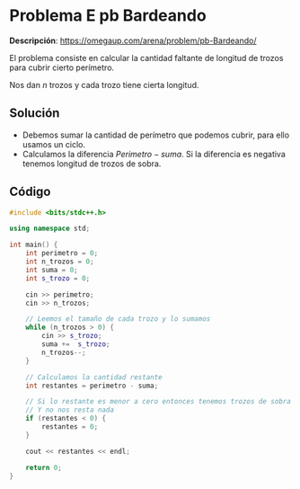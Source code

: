 # Problema E pb Bardeando

**Descripción**: https://omegaup.com/arena/problem/pb-Bardeando/

El problema consiste en calcular la cantidad faltante de longitud de trozos para cubrir cierto perímetro.

Nos dan $n$ trozos y cada trozo tiene cierta longitud.


## Solución

- Debemos sumar la cantidad de perímetro que podemos cubrir, para ello usamos un ciclo.
- Calculamos la diferencia $Perimetro - suma$. Si la diferencia es negativa tenemos longitud de trozos de sobra.

## Código

```c++
#include <bits/stdc++.h>

using namespace std;

int main() {
    int perimetro = 0;
    int n_trozos = 0;
    int suma = 0;
    int s_trozo = 0;

    cin >> perimetro;
    cin >> n_trozos;

    // Leemos el tamaño de cada trozo y lo sumamos
    while (n_trozos > 0) {
        cin >> s_trozo;
        suma +=  s_trozo;
        n_trozos--;
    }

    // Calculamos la cantidad restante
    int restantes = perimetro - suma;

    // Si lo restante es menor a cero entonces tenemos trozos de sobra
    // Y no nos resta nada
    if (restantes < 0) {
        restantes = 0;
    }

    cout << restantes << endl;

    return 0;
}

```
